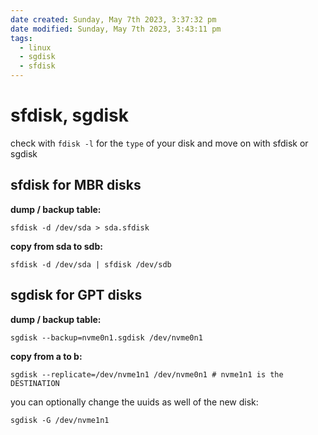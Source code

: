 ```yaml
---
date created: Sunday, May 7th 2023, 3:37:32 pm
date modified: Sunday, May 7th 2023, 3:43:11 pm
tags:
  - linux
  - sgdisk
  - sfdisk
---
```


# sfdisk, sgdisk

check with `fdisk -l` for the `type` of your disk and move on with sfdisk or sgdisk

## sfdisk for MBR disks

**dump / backup table:**

```shell
sfdisk -d /dev/sda > sda.sfdisk
```

**copy from sda to sdb:**

```shell
sfdisk -d /dev/sda | sfdisk /dev/sdb
```

## sgdisk for GPT disks

**dump / backup table:**

```shell
sgdisk --backup=nvme0n1.sgdisk /dev/nvme0n1
```

**copy from a to b:**

```shell
sgdisk --replicate=/dev/nvme1n1 /dev/nvme0n1 # nvme1n1 is the DESTINATION
```

you can optionally change the uuids as well of the new disk:

```shell
sgdisk -G /dev/nvme1n1
```
